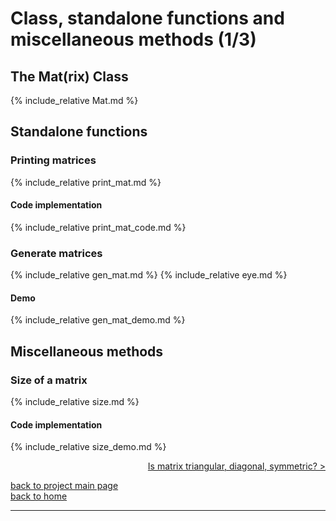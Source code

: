 # Class, standalone functions and miscellaneous methods (1/3)
## The Mat(rix) Class
{% include_relative Mat.md %}

## Standalone functions
### Printing matrices
{% include_relative print_mat.md %}
#### Code implementation
{% include_relative print_mat_code.md %}

### Generate matrices
{% include_relative gen_mat.md %}
{% include_relative eye.md %}
#### Demo
{% include_relative gen_mat_demo.md %}


## Miscellaneous methods 
###  Size of a matrix
{% include_relative size.md %}
#### Code implementation
{% include_relative size_demo.md %}

<div style="text-align: right">
<a href="https://matt-a-bennett.github.io/numpy_from_scratch/class_and_standalone_functions_-_sq_tri_diag_sym.html">Is matrix triangular, diagonal, symmetric? ></a>
</div>

[back to project main page](./numpy_from_scratch.md)\
[back to home](../index.md)

---
<script src="https://utteranc.es/client.js"
        repo="Matt-A-Bennett/Matt-A-Bennett.github.io"
        issue-term="https://matt-a-bennett.github.io/numpy_from_scratch/class_and_standalone_functions.html"
        theme="github-light"
        crossorigin="anonymous"
        async>
</script>

